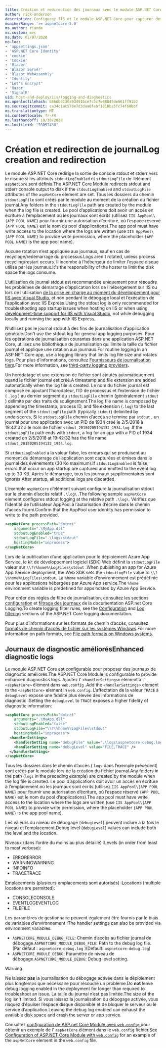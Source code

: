 ```yaml
---
title: Création et redirection des journaux avec le module ASP.NET Core
author: rick-anderson
description: Configurez IIS et le module ASP.NET Core pour capturer des journaux et des informations de diagnostic.
monikerRange: '>= aspnetcore-5.0'
ms.author: riande
ms.custom: mvc
ms.date: 02/07/2020
no-loc:
- 'appsettings.json'
- 'ASP.NET Core Identity'
- 'cookie'
- 'Cookie'
- 'Blazor'
- 'Blazor Server'
- 'Blazor WebAssembly'
- 'Identity'
- "Let's Encrypt"
- 'Razor'
- 'SignalR'
uid: host-and-deploy/iis/logging-and-diagnostics
ms.openlocfilehash: b866be130a93491bce7c5c7e08045de961ff91b2
ms.sourcegitcommit: ca34c1ac578e7d3daa0febf1810ba5fc74f60bbf
ms.translationtype: MT
ms.contentlocale: fr-FR
ms.lasthandoff: 10/30/2020
ms.locfileid: "93057438"
---
```

# <a name="log-creation-and-redirection"></a><span data-ttu-id="db757-103">Création et redirection de journal</span><span class="sxs-lookup"><span data-stu-id="db757-103">Log creation and redirection</span></span>

<span data-ttu-id="db757-104">Le module ASP.NET Core redirige la sortie de console stdout et stderr vers le disque si les attributs `stdoutLogEnabled` et `stdoutLogFile` de l’élément `aspNetCore` sont définis.</span><span class="sxs-lookup"><span data-stu-id="db757-104">The ASP.NET Core Module redirects stdout and stderr console output to disk if the `stdoutLogEnabled` and `stdoutLogFile` attributes of the `aspNetCore` element are set.</span></span> <span data-ttu-id="db757-105">Tous les dossiers du chemin `stdoutLogFile` sont créés par le module au moment de la création du fichier journal.</span><span class="sxs-lookup"><span data-stu-id="db757-105">Any folders in the `stdoutLogFile` path are created by the module when the log file is created.</span></span> <span data-ttu-id="db757-106">Le pool d’applications doit avoir un accès en écriture à l’emplacement où les journaux sont écrits (utilisez `IIS AppPool\{APP POOL NAME}` pour fournir une autorisation d’écriture, où l’espace réservé `{APP POOL NAME}` est le nom du pool d’applications).</span><span class="sxs-lookup"><span data-stu-id="db757-106">The app pool must have write access to the location where the logs are written (use `IIS AppPool\{APP POOL NAME}` to provide write permission, where the placeholder `{APP POOL NAME}` is the app pool name).</span></span>

<span data-ttu-id="db757-107">Aucune rotation n’est appliquée aux journaux, sauf en cas de recyclage/redémarrage du processus.</span><span class="sxs-lookup"><span data-stu-id="db757-107">Logs aren't rotated, unless process recycling/restart occurs.</span></span> <span data-ttu-id="db757-108">Il incombe à l’hébergeur de limiter l’espace disque utilisé par les journaux.</span><span class="sxs-lookup"><span data-stu-id="db757-108">It's the responsibility of the hoster to limit the disk space the logs consume.</span></span>

<span data-ttu-id="db757-109">L’utilisation du journal stdout est recommandée uniquement pour résoudre les problèmes de démarrage d’application lors de l’hébergement sur IIS ou lors de l’utilisation [de la prise en charge au moment du développement pour IIS avec Visual Studio](xref:host-and-deploy/iis/development-time-iis-support), et non pendant le débogage local et l’exécution de l’application avec IIS Express.</span><span class="sxs-lookup"><span data-stu-id="db757-109">Using the stdout log is only recommended for troubleshooting app startup issues when hosting on IIS or when using [development-time support for IIS with Visual Studio](xref:host-and-deploy/iis/development-time-iis-support), not while debugging locally and running the app with IIS Express.</span></span>

<span data-ttu-id="db757-110">N’utilisez pas le journal stdout à des fins de journalisation d’application générale.</span><span class="sxs-lookup"><span data-stu-id="db757-110">Don't use the stdout log for general app logging purposes.</span></span> <span data-ttu-id="db757-111">Pour les opérations de journalisation courantes dans une application ASP.NET Core, utilisez une bibliothèque de journalisation qui limite la taille du fichier journal et applique une rotation aux journaux.</span><span class="sxs-lookup"><span data-stu-id="db757-111">For routine logging in an ASP.NET Core app, use a logging library that limits log file size and rotates logs.</span></span> <span data-ttu-id="db757-112">Pour plus d’informations, consultez [Fournisseurs de journalisation tiers](xref:fundamentals/logging/index#third-party-logging-providers).</span><span class="sxs-lookup"><span data-stu-id="db757-112">For more information, see [third-party logging providers](xref:fundamentals/logging/index#third-party-logging-providers).</span></span>

<span data-ttu-id="db757-113">Un horodatage et une extension de fichier sont ajoutés automatiquement quand le fichier journal est créé.</span><span class="sxs-lookup"><span data-stu-id="db757-113">A timestamp and file extension are added automatically when the log file is created.</span></span> <span data-ttu-id="db757-114">Le nom du fichier journal est composé en ajoutant l’horodateur, l’ID de processus et l’extension de fichier ( `.log` ) au dernier segment du `stdoutLogFile` chemin (généralement `stdout` ) délimité par des traits de soulignement.</span><span class="sxs-lookup"><span data-stu-id="db757-114">The log file name is composed by appending the timestamp, process ID, and file extension (`.log`) to the last segment of the `stdoutLogFile` path (typically `stdout`) delimited by underscores.</span></span> <span data-ttu-id="db757-115">Si le `stdoutLogFile` chemin d’accès se termine par `stdout` , un journal pour une application avec un PID de 1934 créé le 2/5/2018 à 19:42:32 a le nom de fichier `stdout_20180205194132_1934.log` .</span><span class="sxs-lookup"><span data-stu-id="db757-115">If the `stdoutLogFile` path ends with `stdout`, a log for an app with a PID of 1934 created on 2/5/2018 at 19:42:32 has the file name `stdout_20180205194132_1934.log`.</span></span>

<span data-ttu-id="db757-116">Si `stdoutLogEnabled` a la valeur false, les erreurs qui se produisent au moment du démarrage de l’application sont capturées et émises dans le journal des événements (30 Ko maximum).</span><span class="sxs-lookup"><span data-stu-id="db757-116">If `stdoutLogEnabled` is false, errors that occur on app startup are captured and emitted to the event log up to 30 KB.</span></span> <span data-ttu-id="db757-117">Après le démarrage, tous les journaux supplémentaires sont ignorés.</span><span class="sxs-lookup"><span data-stu-id="db757-117">After startup, all additional logs are discarded.</span></span>

<span data-ttu-id="db757-118">L’exemple `aspNetCore` d’élément suivant configure la journalisation stdout sur le chemin d’accès relatif `.\log\` .</span><span class="sxs-lookup"><span data-stu-id="db757-118">The following sample `aspNetCore` element configures stdout logging at the relative path `.\log\`.</span></span> <span data-ttu-id="db757-119">Vérifiez que l’identité de l’utilisateur AppPool à l’autorisation d’écrire dans le chemin d’accès fourni.</span><span class="sxs-lookup"><span data-stu-id="db757-119">Confirm that the AppPool user identity has permission to write to the path provided.</span></span>

```xml
<aspNetCore processPath="dotnet"
    arguments=".\MyApp.dll"
    stdoutLogEnabled="true"
    stdoutLogFile=".\logs\stdout"
    hostingModel="inprocess">
</aspNetCore>
```

<span data-ttu-id="db757-120">Lors de la publication d’une application pour le déploiement Azure App Service, le kit de développement logiciel (SDK) Web définit la `stdoutLogFile` valeur sur `\\?\%home%\LogFiles\stdout` .</span><span class="sxs-lookup"><span data-stu-id="db757-120">When publishing an app for Azure App Service deployment, the Web SDK sets the `stdoutLogFile` value to `\\?\%home%\LogFiles\stdout`.</span></span> <span data-ttu-id="db757-121">La `%home` variable d’environnement est prédéfinie pour les applications hébergées par Azure App service.</span><span class="sxs-lookup"><span data-stu-id="db757-121">The `%home` environment variable is predefined for apps hosted by Azure App Service.</span></span>

<span data-ttu-id="db757-122">Pour créer des règles de filtre de journalisation, consultez les sections [configuration](xref:fundamentals/logging/index#log-filtering) et [filtrage des journaux](xref:fundamentals/logging/index#log-filtering) de la documentation ASP.net Core Logging.</span><span class="sxs-lookup"><span data-stu-id="db757-122">To create logging filter rules, see the [Configuration](xref:fundamentals/logging/index#log-filtering) and [Log filtering](xref:fundamentals/logging/index#log-filtering) sections of the ASP.NET Core logging documentation.</span></span>

<span data-ttu-id="db757-123">Pour plus d’informations sur les formats de chemin d’accès, consultez [formats de chemin d’accès de fichier sur les systèmes Windows](/dotnet/standard/io/file-path-formats).</span><span class="sxs-lookup"><span data-stu-id="db757-123">For more information on path formats, see [File path formats on Windows systems](/dotnet/standard/io/file-path-formats).</span></span>

## <a name="enhanced-diagnostic-logs"></a><span data-ttu-id="db757-124">Journaux de diagnostic améliorés</span><span class="sxs-lookup"><span data-stu-id="db757-124">Enhanced diagnostic logs</span></span>

<span data-ttu-id="db757-125">Le module ASP.NET Core est configurable pour proposer des journaux de diagnostic améliorés.</span><span class="sxs-lookup"><span data-stu-id="db757-125">The ASP.NET Core Module is configurable to provide enhanced diagnostics logs.</span></span> <span data-ttu-id="db757-126">Ajoutez l' `<handlerSettings>` élément à l' `<aspNetCore>` élément dans `web.config` .</span><span class="sxs-lookup"><span data-stu-id="db757-126">Add the `<handlerSettings>` element to the `<aspNetCore>` element in `web.config`.</span></span> <span data-ttu-id="db757-127">L’affectation de la valeur `TRACE` à `debugLevel` expose une fidélité plus élevée des informations de diagnostic :</span><span class="sxs-lookup"><span data-stu-id="db757-127">Setting the `debugLevel` to `TRACE` exposes a higher fidelity of diagnostic information:</span></span>

```xml
<aspNetCore processPath="dotnet"
    arguments=".\MyApp.dll"
    stdoutLogEnabled="false"
    stdoutLogFile="\\?\%home%\LogFiles\stdout"
    hostingModel="inprocess">
  <handlerSettings>
    <handlerSetting name="debugFile" value=".\logs\aspnetcore-debug.log" />
    <handlerSetting name="debugLevel" value="FILE,TRACE" />
  </handlerSettings>
</aspNetCore>
```

<span data-ttu-id="db757-128">Tous les dossiers dans le chemin d’accès ( `logs` dans l’exemple précédent) sont créés par le module lors de la création du fichier journal.</span><span class="sxs-lookup"><span data-stu-id="db757-128">Any folders in the path (`logs` in the preceding example) are created by the module when the log file is created.</span></span> <span data-ttu-id="db757-129">Le pool d’applications doit avoir un accès en écriture à l’emplacement où les journaux sont écrits (utilisez `IIS AppPool\{APP POOL NAME}` pour fournir une autorisation d’écriture, où l’espace réservé `{APP POOL NAME}` est le nom du pool d’applications).</span><span class="sxs-lookup"><span data-stu-id="db757-129">The app pool must have write access to the location where the logs are written (use `IIS AppPool\{APP POOL NAME}` to provide write permission, where the placeholder `{APP POOL NAME}` is the app pool name).</span></span>

<span data-ttu-id="db757-130">Les valeurs du niveau de débogage (`debugLevel`) peuvent inclure à la fois le niveau et l’emplacement.</span><span class="sxs-lookup"><span data-stu-id="db757-130">Debug level (`debugLevel`) values can include both the level and the location.</span></span>

<span data-ttu-id="db757-131">Niveaux (dans l’ordre du moins au plus détaillé) :</span><span class="sxs-lookup"><span data-stu-id="db757-131">Levels (in order from least to most verbose):</span></span>

* <span data-ttu-id="db757-132">ERROR</span><span class="sxs-lookup"><span data-stu-id="db757-132">ERROR</span></span>
* <span data-ttu-id="db757-133">WARNING</span><span class="sxs-lookup"><span data-stu-id="db757-133">WARNING</span></span>
* <span data-ttu-id="db757-134">INFO</span><span class="sxs-lookup"><span data-stu-id="db757-134">INFO</span></span>
* <span data-ttu-id="db757-135">TRACE</span><span class="sxs-lookup"><span data-stu-id="db757-135">TRACE</span></span>

<span data-ttu-id="db757-136">Emplacements (plusieurs emplacements sont autorisés) :</span><span class="sxs-lookup"><span data-stu-id="db757-136">Locations (multiple locations are permitted):</span></span>

* <span data-ttu-id="db757-137">CONSOLE</span><span class="sxs-lookup"><span data-stu-id="db757-137">CONSOLE</span></span>
* <span data-ttu-id="db757-138">EVENTLOG</span><span class="sxs-lookup"><span data-stu-id="db757-138">EVENTLOG</span></span>
* <span data-ttu-id="db757-139">FILE</span><span class="sxs-lookup"><span data-stu-id="db757-139">FILE</span></span>

<span data-ttu-id="db757-140">Les paramètres de gestionnaire peuvent également être fournis par le biais de variables d’environnement :</span><span class="sxs-lookup"><span data-stu-id="db757-140">The handler settings can also be provided via environment variables:</span></span>

* <span data-ttu-id="db757-141">`ASPNETCORE_MODULE_DEBUG_FILE`: Chemin d’accès au fichier journal de débogage.</span><span class="sxs-lookup"><span data-stu-id="db757-141">`ASPNETCORE_MODULE_DEBUG_FILE`: Path to the debug log file.</span></span> <span data-ttu-id="db757-142">(Par défaut : `aspnetcore-debug.log` )</span><span class="sxs-lookup"><span data-stu-id="db757-142">(Default: `aspnetcore-debug.log`)</span></span>
* <span data-ttu-id="db757-143">`ASPNETCORE_MODULE_DEBUG`: Paramètre de niveau de débogage.</span><span class="sxs-lookup"><span data-stu-id="db757-143">`ASPNETCORE_MODULE_DEBUG`: Debug level setting.</span></span>

> [!WARNING]
> <span data-ttu-id="db757-144">Ne laissez **pas** la journalisation du débogage activée dans le déploiement plus longtemps que nécessaire pour résoudre un problème.</span><span class="sxs-lookup"><span data-stu-id="db757-144">Do **not** leave debug logging enabled in the deployment for longer than required to troubleshoot an issue.</span></span> <span data-ttu-id="db757-145">La taille du journal n’est pas limitée.</span><span class="sxs-lookup"><span data-stu-id="db757-145">The size of the log isn't limited.</span></span> <span data-ttu-id="db757-146">Si vous laissez la journalisation du débogage activée, vous risquez d’épuiser l’espace disque disponible et de bloquer le serveur ou le service d’application.</span><span class="sxs-lookup"><span data-stu-id="db757-146">Leaving the debug log enabled can exhaust the available disk space and crash the server or app service.</span></span>

<span data-ttu-id="db757-147">Consultez [configuration de ASP.net Core Module avec `web.config` ](xref:host-and-deploy/iis/web-config#configuration-of-aspnet-core-module-with-webconfig) pour obtenir un exemple de l' `aspNetCore` élément dans le `web.config` fichier.</span><span class="sxs-lookup"><span data-stu-id="db757-147">See [Configuration of ASP.NET Core Module with `web.config`](xref:host-and-deploy/iis/web-config#configuration-of-aspnet-core-module-with-webconfig) for an example of the `aspNetCore` element in the `web.config` file.</span></span>
